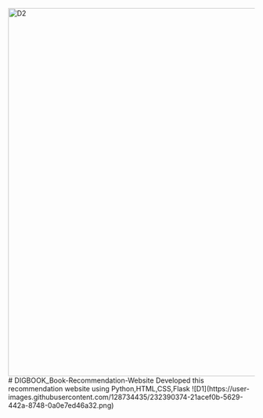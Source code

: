<img width="751" alt="D2" src="https://user-images.githubusercontent.com/128734435/232391317-961f8b9e-92c9-45c5-b0f4-d425baf95c8a.png">
# DIGBOOK_Book-Recommendation-Website
Developed this recommendation website using Python,HTML,CSS,Flask
![D1](https://user-images.githubusercontent.com/128734435/232390374-21acef0b-5629-442a-8748-0a0e7ed46a32.png)
